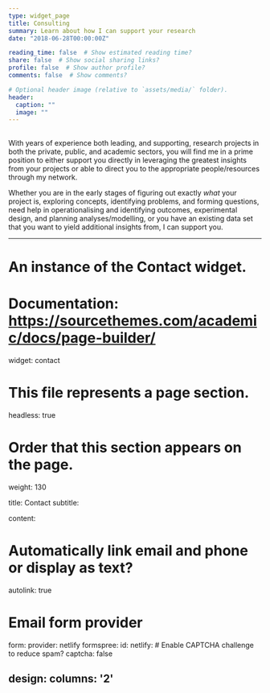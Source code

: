 ```yaml
---
type: widget_page
title: Consulting
summary: Learn about how I can support your research
date: "2018-06-28T00:00:00Z"

reading_time: false  # Show estimated reading time?
share: false  # Show social sharing links?
profile: false  # Show author profile?
comments: false  # Show comments?

# Optional header image (relative to `assets/media/` folder).
header:
  caption: ""
  image: ""
---
```


## 
With years of experience both leading, and supporting, research projects in both the private, public, and academic sectors, you will find me in a prime position to either support you directly in leveraging the greatest insights from your projects or able to direct you to the appropriate people/resources through my network.

Whether you are in the early stages of figuring out exactly *what* your project is, exploring concepts, identifying problems, and forming questions, need help in operationalising and identifying outcomes, experimental design, and planning analyses/modelling, or you have an existing data set that you want to yield additional insights from, I can support you. 

---
# An instance of the Contact widget.
# Documentation: https://sourcethemes.com/academic/docs/page-builder/
widget: contact

# This file represents a page section.
headless: true

# Order that this section appears on the page.
weight: 130

title: Contact
subtitle:

content:
  # Automatically link email and phone or display as text?
  autolink: true
  
  # Email form provider
  form:
    provider: netlify
    formspree:
      id:
    netlify:
      # Enable CAPTCHA challenge to reduce spam?
      captcha: false
  
design:
  columns: '2'
---
